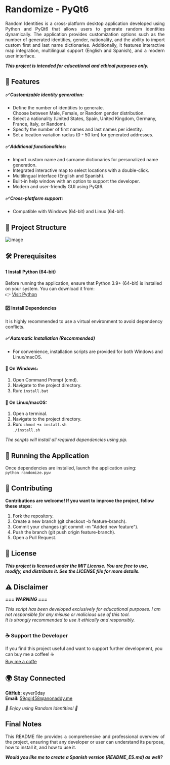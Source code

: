 # **Randomize - PyQt6**
<p align="justify">Random Identities is a cross-platform desktop application developed using Python and PyQt6 that allows users to generate random identities dynamically. The application provides customization options such as the number of generated identities, gender, nationality, and the ability to import custom first and last name dictionaries. Additionally, it features interactive map integration, multilingual support (English and Spanish), and a modern user interface.</p>

***This project is intended for educational and ethical purposes only.***
##
## **📌 Features**

##### **✅ Customizable identity generation:**

- Define the number of identities to generate.<br>
Choose between Male, Female, or Random gender distribution.<br>
- Select a nationality (United States, Spain, United Kingdom, Germany, France, Italy, or Random).<br>
- Specify the number of first names and last names per identity.<br>
- Set a location variation radius (0 - 50 km) for generated addresses.

##### **✅ Additional functionalities:**

- Import custom name and surname dictionaries for personalized name generation.<br>
- Integrated interactive map to select locations with a double-click.<br>
- Multilingual interface (English and Spanish).<br>
- Built-in help window with an option to support the developer. <br>
- Modern and user-friendly GUI using PyQt6.

##### **✅ Cross-platform support:**

- Compatible with Windows (64-bit) and Linux (64-bit).

##
## **📁 Project Structure**
![image](https://github.com/user-attachments/assets/daef4a39-72d4-4bb7-81a0-44dec9a86696)


##
## **🛠 Prerequisites**

#### 1️ Install Python (64-bit)
Before running the application, ensure that Python 3.9+ (64-bit) is installed on your system. You can download it from:<br>
👉 [Visit Python](https://python.org)

#### 2️⃣ Install Dependencies
It is highly recommended to use a virtual environment to avoid dependency conflicts.

##### *✅ Automatic Installation (Recommended)*
- For convenience, installation scripts are provided for both Windows and Linux/macOS.

#### 🔹 On Windows:

1. Open Command Prompt (cmd).<br>
2. Navigate to the project directory.<br>
3. Run: `install.bat`


#### 🔹 On Linux/macOS:

1. Open a terminal.<br>
2. Navigate to the project directory.<br>
3. Run: `chmod +x install.sh`<br>
`./install.sh`

*The scripts will install all required dependencies using pip.*

##
## **🚀 Running the Application**
Once dependencies are installed, launch the application using:<br> `python randomize.pyw`

##
## **🤝 Contributing**
**Contributions are welcome! If you want to improve the project, follow these steps:**

1. Fork the repository.
2. Create a new branch (git checkout -b feature-branch).
3. Commit your changes (git commit -m "Added new feature").
4. Push the branch (git push origin feature-branch).
5. Open a Pull Request.

##
## **🔖 License**
<p align="justify">

***This project is licensed under the MIT License. You are free to use, modify, and distribute it. See the LICENSE file for more details.***
</p>

##
## **⚠ Disclaimer**<br>
***=== WARNING ===***<br>
<p align="justify">

*This script has been developed exclusively for educational purposes. I am not responsible for any misuse or malicious use of this tool.<br>
It is strongly recommended to use it ethically and responsibly.*
</p>

##
### **☕ Support the Developer**
If you find this project useful and want to support further development, you can buy me a coffee! ☕<br>
[Buy me a coffe](https://ko-fi.com/eyver0day)

##
## **🌍 Stay Connected**
**GitHub:** eyver0day<br>
**Email:** 59qgj458@anonaddy.me<br>

*🚀 Enjoy using Random Identities! 🎉*<br>

##
## **Final Notes**
<p align="justify">
This README file provides a comprehensive and professional overview of the project, ensuring that any developer or user can understand its purpose, how to install it, and how to use it.

***Would you like me to create a Spanish version (README_ES.md) as well?***
</p>
